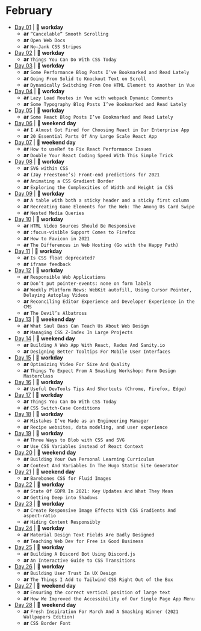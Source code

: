 # February

- [Day 01](02-01-2021.md) | :construction_worker: **workday**
  - **ar** `“Cancelable” Smooth Scrolling`
  - **ar** `Open Web Docs`
  - **ar** `No-Jank CSS Stripes`
- [Day 02](02-02-2021.md) | :construction_worker: **workday**
  - **ar** `Things You Can Do With CSS Today`
- [Day 03](02-03-2021.md) | :construction_worker: **workday**
  - **ar** `Some Performance Blog Posts I’ve Bookmarked and Read Lately`
  - **ar** `Going From Solid to Knockout Text on Scroll`
  - **ar** `Dynamically Switching From One HTML Element to Another in Vue`
- [Day 04](02-04-2021.md) | :construction_worker: **workday**
  - **ar** `Lazy Load Routes in Vue with webpack Dynamic Comments`
  - **ar** `Some Typography Blog Posts I’ve Bookmarked and Read Lately`
- [Day 05](02-05-2021.md) | :construction_worker: **workday**
  - **ar** `Some React Blog Posts I’ve Bookmarked and Read Lately`
- [Day 06](02-06-2021.md) | :sunrise_over_mountains: **weekend day**
  - **ar** `I Almost Got Fired for Choosing React in Our Enterprise App`
  - **ar** `20 Essential Parts Of Any Large Scale React App`
- [Day 07](02-07-2021.md) | :sunrise_over_mountains: **weekend day**
  - **ar** `How to useRef to Fix React Performance Issues`
  - **ar** `Double Your React Coding Speed With This Simple Trick`
- [Day 08](02-08-2021.md) | :construction_worker: **workday**
  - **ar** `SVG within CSS`
  - **ar** `(Jay Freestone’s) Front-end predictions for 2021`
  - **ar** `Animating a CSS Gradient Border`
  - **ar** `Exploring the Complexities of Width and Height in CSS`
- [Day 09](02-09-2021.md) | :construction_worker: **workday**
  - **ar** `A table with both a sticky header and a sticky first column`
  - **ar** `Recreating Game Elements for the Web: The Among Us Card Swipe`
  - **ar** `Nested Media Queries`
- [Day 10](02-10-2021.md) | :construction_worker: **workday**
  - **ar** `HTML Video Sources Should Be Responsive`
  - **ar** `:focus-visible Support Comes to Firefox`
  - **ar** `How to Favicon in 2021`
  - **ar** `The Differences in Web Hosting (Go with the Happy Path)`
- [Day 11](02-11-2021.md) | :construction_worker: **workday**
  - **ar** `Is CSS float deprecated?`
  - **ar** `iframe feedback`
- [Day 12](02-12-2021.md) | :construction_worker: **workday**
  - **ar** `Responsible Web Applications`
  - **ar** `Don’t put pointer-events: none on form labels`
  - **ar** `Weekly Platform News: WebKit autofill, Using Cursor Pointer, Delaying Autoplay Videos`
  - **ar** `Reconciling Editor Experience and Developer Experience in the CMS`
  - **ar** `The Devil’s Albatross`
- [Day 13](02-13-2021.md) | :sunrise_over_mountains: **weekend day**
  - **ar** `What Saul Bass Can Teach Us About Web Design`
  - **ar** `Managing CSS Z-Index In Large Projects`
- [Day 14](02-14-2021.md) | :sunrise_over_mountains: **weekend day**
  - **ar** `Building A Web App With React, Redux And Sanity.io`
  - **ar** `Designing Better Tooltips For Mobile User Interfaces`
- [Day 15](02-15-2021.md) | :construction_worker: **workday**
  - **ar** `Optimizing Video For Size And Quality`
  - **ar** `Things To Expect From A Smashing Workshop: Form Design Masterclass`
- [Day 16](02-16-2021.md) | :construction_worker: **workday**
  - **ar** `Useful DevTools Tips And Shortcuts (Chrome, Firefox, Edge)`
- [Day 17](02-17-2021.md) | :construction_worker: **workday**
  - **ar** `Things You Can Do With CSS Today`
  - **ar** `CSS Switch-Case Conditions`
- [Day 18](02-18-2021.md) | :construction_worker: **workday**
  - **ar** `Mistakes I’ve Made as an Engineering Manager`
  - **ar** `Recipe websites, data modeling, and user experience`
- [Day 19](02-19-2021.md) | :construction_worker: **workday**
  - **ar** `Three Ways to Blob with CSS and SVG`
  - **ar** `Use CSS Variables instead of React Context`
- [Day 20](02-20-2021.md) | :sunrise_over_mountains: **weekend day**
  - **ar** `Building Your Own Personal Learning Curriculum`
  - **ar** `Context And Variables In The Hugo Static Site Generator`
- [Day 21](02-21-2021.md) | :sunrise_over_mountains: **weekend day**
  - **ar** `Barebones CSS for Fluid Images`
- [Day 22](02-22-2021.md) | :construction_worker: **workday**
  - **ar** `State Of GDPR In 2021: Key Updates And What They Mean`
  - **ar** `Getting Deep into Shadows`
- [Day 23](02-23-2021.md) | :construction_worker: **workday**
  - **ar** `Create Responsive Image Effects With CSS Gradients And aspect-ratio`
  - **ar** `Hiding Content Responsibly`
- [Day 24](02-24-2021.md) | :construction_worker: **workday**
  - **ar** `Material Design Text Fields Are Badly Designed`
  - **ar** `Teaching Web Dev for Free is Good Business`
- [Day 25](02-25-2021.md) | :construction_worker: **workday**
  - **ar** `Building A Discord Bot Using Discord.js`
  - **ar** `An Interactive Guide to CSS Transitions`
- [Day 26](02-26-2021.md) | :construction_worker: **workday**
  - **ar** `Building User Trust In UX Design`
  - **ar** `The Things I Add to Tailwind CSS Right Out of the Box`
- [Day 27](02-27-2021.md) | :sunrise_over_mountains: **weekend day**
  - **ar** `Ensuring the correct vertical position of large text`
  - **ar** `How We Improved the Accessibility of Our Single Page App Menu`
- [Day 28](02-28-2021.md) | :sunrise_over_mountains: **weekend day**
  - **ar** `Fresh Inspiration For March And A Smashing Winner (2021 Wallpapers Edition)`
  - **ar** `CSS Border Font`
